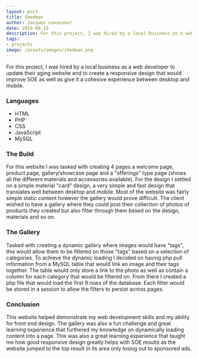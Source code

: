```yaml
---
layout: post
title: Shedman
author: Jacques Levasseur
date: 2016-08-18
description: For this project, I was hired by a local business as a web developer to update
tags:
- projects
image: /assets/images/shedman.png
---
```


For this project, I was hired by a local business as a web developer to update their aging website and to create a responsive design that would improve SOE as well as give it a cohesive experience between desktop and mobile.

### Languages

* HTML
* PHP
* CSS
* JavaScript
* MySQL

### The Build

For this website I was tasked with creating 4 pages a welcome page, product page, gallery/showcase page and a "offerings" type page (shows all the different materials and accessories available). For the design I settled on a simple material "card" design, a very simple and fast design that translates well between desktop and mobile. Most of the website was fairly simple static content however the gallery would prove difficult. The client wished to have a gallery where they could post their collection of photos of products they created but also filter through them based on the design, materials and so on.

### The Gallery

Tasked with creating a dynamic gallery where images would have "tags", this would allow them to be filtered on those "tags" based on a selection of categories. To achieve the dynamic loading I decided on having php pull information from a MySQL table that would link an image and their tags together. The table would only store a link to the photo as well as contain a column for each category that would be filtered on. From there I created a php file that would load the first 9 rows of the database. Each filter would be stored in a session to allow the filters to persist across pages.

### Conclusion

This website helped demonstrate my web development skills and my ability for front end design. The gallery was also a fun challenge and great learning experience that furthered my knowledge on dynamically loading content into a page. This was also a great learning experience that taught me how good responsive design greatly helps with SOE results as the website jumped to the top result in its area only losing out to sponsored ads.
